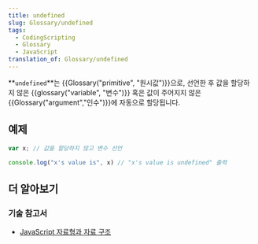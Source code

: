 ```yaml
---
title: undefined
slug: Glossary/undefined
tags:
  - CodingScripting
  - Glossary
  - JavaScript
translation_of: Glossary/undefined
---
```

**`undefined`**는 {{Glossary("primitive", "원시값")}}으로, 선언한 후 값을 할당하지 않은 {{glossary("variable", "변수")}} 혹은 값이 주어지지 않은 {{Glossary("argument","인수")}}에 자동으로 할당됩니다.

## 예제

```js
var x; // 값을 할당하지 않고 변수 선언

console.log("x's value is", x) // "x's value is undefined" 출력
```

## 더 알아보기

### 기술 참고서

- [JavaScript 자료형과 자료 구조](/ko/docs/Web/JavaScript/Data_structures)
